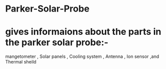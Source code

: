 # Parker-Solar-Probe
# gives informaions about the parts in the parker solar probe:-
mangetometer ,
Solar panels ,
Cooling system ,
Antenna ,
Ion sensor ,and
Thermal sheild 

